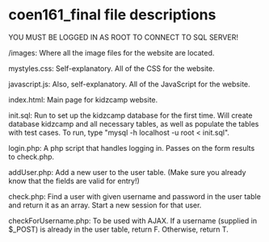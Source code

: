 coen161_final file descriptions
================================

YOU MUST BE LOGGED IN AS ROOT TO CONNECT TO SQL SERVER!

/images: Where all the image files for the website are located.

mystyles.css: Self-explanatory. All of the CSS for the website.

javascript.js: Also, self-explanatory. All of the JavaScript for the website.

index.html: Main page for kidzcamp website.

init.sql: Run to set up the kidzcamp database for the first time. Will create database kidzcamp and all necessary tables, as well as populate the tables with test cases. To run, type "mysql -h localhost -u root < init.sql".

login.php: A php script that handles logging in. Passes on the form results to check.php.

addUser.php: Add a new user to the user table. (Make sure you already know that the fields are valid for entry!)

check.php: Find a user with given username and password in the user table and return it as an array. Start a new session for that user. 

checkForUsername.php: To be used with AJAX. If a username (supplied in $_POST) is already in the user table, return F. Otherwise, return T.
